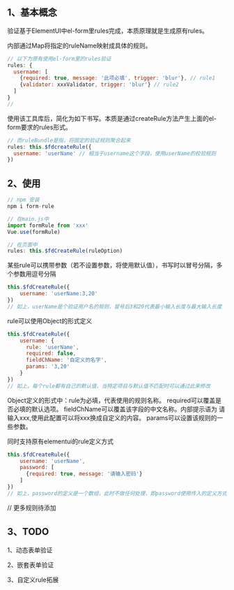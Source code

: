 ## 1、基本概念

验证基于ElementUI中el-form里rules完成，本质原理就是生成原有rules。

内部通过Map将指定的ruleName映射成具体的规则。

```javascript
// 以下为原有使用el-form里的rules验证
rules: {
  username: [
    {required: true, message: '此项必填', trigger: 'blur'}, // rule1
    {validator: xxxValidator, trigger: 'blur'} // rule2
  ]
}
//
```

使用该工具库后，简化为如下书写。本质是通过createRule方法产生上面的el-form要求的rules形式。

```javascript
// 而ruleBundle是指，将固定的验证规则聚合起来
rules: this.$fdcreateRule({
  username: 'userName' // 相当于username这个字段，使用userName的校验规则
})
```



## 2、使用

```javascript
// npm 安装
npm i form-rule

// 在main.js中
import formRule from 'xxx'
Vue.use(formRule)

// 在页面中
rules: this.$fdCreateRule(ruleOption)
```

某些rule可以携带参数（若不设置参数，将使用默认值），书写时以冒号分隔，多个参数用逗号分隔

```javascript
this.$fdCreateRule({
	username: 'userName:3,20'
})
// 如上，userName是个验证用户名的规则，冒号后3和20代表最小输入长度与最大输入长度
```

rule可以使用Object的形式定义
```javascript
this.$fdCreateRule({
    username: {
      rule: 'userName',
      required: false,
      fieldChName: '自定义的名字',
      params: '3,20'
    }
})
// 如上，每个rule都有自己的默认值，当特定项目与默认值不匹配时可以通过此来修改
```
Object定义的形式中：rule为必填，代表使用的规则名称。
required可以覆盖是否必填的默认选项。
fieldChName可以覆盖该字段的中文名称。内部提示语为 请输入xxx,使用此配置可以将xxx换成自定义的内容。
params可以设置该规则的一些参数。

同时支持原有elementui的rule定义方式
```javascript
this.$fdCreateRule({
    username: 'userName',
    password: [
      {required: true, message: '请输入密码'}
    ]
})
// 如上，password的定义是一个数组，此时不做任何处理，即password使用传入的定义方式
```

// 更多规则待添加


## 3、TODO

1、动态表单验证

2、嵌套表单验证

3、自定义rule拓展
